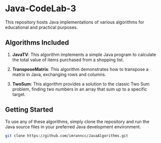 # Java-CodeLab-3

This repository hosts Java implementations of various algorithms for educational and practical purposes.

## Algorithms Included

1. **JavaTV**: This algorithm implements a simple Java program to calculate the total value of items purchased from a shopping list.

2. **TransposeMatrix**: This algorithm demonstrates how to transpose a matrix in Java, exchanging rows and columns.

3. **TwoSum**: This algorithm provides a solution to the classic Two Sum problem, finding two numbers in an array that sum up to a specific target.

## Getting Started

To use any of these algorithms, simply clone the repository and run the Java source files in your preferred Java development environment.

```bash
git clone https://github.com/imranncc/JavaAlgorithms.git
